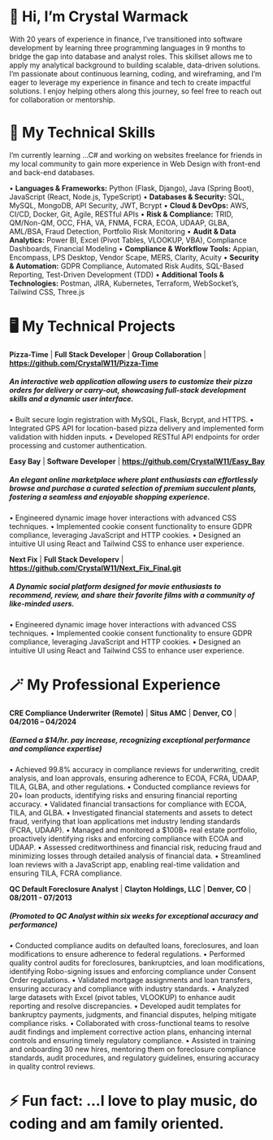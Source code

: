 # 👋 Hi, I’m Crystal Warmack
  With 20 years of experience in finance, I’ve transitioned into software development by learning three programming languages in 9 months to bridge the gap into database and analyst roles. This skillset allows me to apply my analytical background to building scalable, data-driven solutions. I’m passionate about continuous learning, coding, and wireframing, and I’m eager to leverage my experience in finance and tech to create impactful solutions. I enjoy helping others along this journey, so feel free to reach out for collaboration or mentorship.

# 🚀 My Technical Skills
  I’m currently learning ...C# and working on websites freelance for friends in my local community to gain more experience in Web Design with front-end and back-end databases. 

  • **Languages & Frameworks:** Python (Flask, Django), Java (Spring Boot), JavaScript (React, Node.js, TypeScript) 
  • **Databases & Security:** SQL, MySQL, MongoDB, API Security, JWT, Bcrypt
  • **Cloud & DevOps:** AWS, CI/CD, Docker, Git, Agile, RESTful APIs
  • **Risk & Compliance:** TRID, QM/Non-QM, OCC, FHA, VA, FNMA, FCRA, ECOA, UDAAP, GLBA, AML/BSA, Fraud Detection, Portfolio Risk Monitoring 
  • **Audit & Data Analytics:** Power BI, Excel (Pivot Tables, VLOOKUP, VBA), Compliance Dashboards, Financial Modeling 
  • **Compliance & Workflow Tools:** Appian, Encompass, LPS Desktop, Vendor Scape, MERS, Clarity, Acuity 
  • **Security & Automation:** GDPR Compliance, Automated Risk Audits, SQL-Based Reporting, Test-Driven Development (TDD)
  • **Additional Tools & Technologies:** Postman, JIRA, Kubernetes, Terraform, WebSocket’s, Tailwind CSS, Three.js

# 🖥️ My Technical Projects

**Pizza-Time** | **Full Stack Developer** | **Group Collaboration** | **https://github.com/CrystalW11/Pizza-Time**
##### An interactive web application allowing users to customize their pizza orders for delivery or carry-out, showcasing full-stack development skills and a dynamic user interface.
•	Built secure login registration with MySQL, Flask, Bcrypt, and HTTPS.
•	Integrated GPS API for location-based pizza delivery and implemented form validation with hidden inputs.
•	Developed RESTful API endpoints for order processing and customer authentication.

**Easy Bay** | **Software Developer** | **https://github.com/CrystalW11/Easy_Bay**
##### An elegant online marketplace where plant enthusiasts can effortlessly browse and purchase a curated selection of premium succulent plants, fostering a seamless and enjoyable shopping experience.
•	Engineered dynamic image hover interactions with advanced CSS techniques.
•	Implemented cookie consent functionality to ensure GDPR compliance, leveraging JavaScript and HTTP cookies.
•	Designed an intuitive UI using React and Tailwind CSS to enhance user experience.

**Next Fix** | **Full Stack Developerv** | **https://github.com/CrystalW11/Next_Fix_Final.git**
##### A Dynamic social platform designed for movie enthusiasts to recommend, review, and share their favorite films with a community of like-minded users.
•	Engineered dynamic image hover interactions with advanced CSS techniques.
•	Implemented cookie consent functionality to ensure GDPR compliance, leveraging JavaScript and HTTP cookies.
•	Designed an intuitive UI using React and Tailwind CSS to enhance user experience. 


# 🪄 My Professional Experience

**CRE Compliance Underwriter (Remote)** | **Situs AMC** | **Denver, CO** | **04/2016 – 04/2024**    
##### (Earned a $14/hr. pay increase, recognizing exceptional performance and compliance expertise)
•	Achieved 99.8% accuracy in compliance reviews for underwriting, credit analysis, and loan approvals, ensuring adherence to ECOA, FCRA, UDAAP, TILA, GLBA, and other regulations.
•	Conducted compliance reviews for 20+ loan products, identifying risks and ensuring financial reporting accuracy.
•	Validated financial transactions for compliance with ECOA, TILA, and GLBA.
•	Investigated financial statements and assets to detect fraud, verifying that loan applications met industry lending standards (FCRA, UDAAP).
•	Managed and monitored a $100B+ real estate portfolio, proactively identifying risks and enforcing compliance with ECOA and UDAAP.
•	Assessed creditworthiness and financial risk, reducing fraud and minimizing losses through detailed analysis of financial data.
•	Streamlined loan reviews with a JavaScript app, enabling real-time validation and ensuring TILA, FCRA compliance.


**QC Default Foreclosure Analyst** | **Clayton Holdings, LLC** | **Denver, CO** | **08/2011 - 07/2013** 
##### (Promoted to QC Analyst within six weeks for exceptional accuracy and performance)
•	Conducted compliance audits on defaulted loans, foreclosures, and loan modifications to ensure adherence to federal regulations.
•	Performed quality control audits for foreclosures, bankruptcies, and loan modifications, identifying Robo-signing issues and enforcing compliance under Consent Order regulations.
•	Validated mortgage assignments and loan transfers, ensuring accuracy and compliance with industry standards.
•	Analyzed large datasets with Excel (pivot tables, VLOOKUP) to enhance audit reporting and resolve discrepancies.
•	Developed audit templates for bankruptcy payments, judgments, and financial disputes, helping mitigate compliance risks.
•	Collaborated with cross-functional teams to resolve audit findings and implement corrective action plans, enhancing internal controls and ensuring timely regulatory compliance.
•	Assisted in training and onboarding 30 new hires, mentoring them on foreclosure compliance standards, audit procedures, and regulatory guidelines, ensuring accuracy in quality control reviews.



# ⚡ Fun fact: ...I love to play music, do coding and am family oriented.

<!---
CrystalW11/CrystalW11 is a ✨ special ✨ repository because its `README.md` (this file) appears on your GitHub profile.
You can click the Preview link to take a look at your changes.
--->
